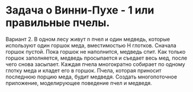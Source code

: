 # Задача о Винни-Пухе - 1 или правильные пчелы.
Вариант 2.
В одном лесу живут n
пчел и один медведь, которые используют один горшок меда, вместимостью
Н глотков. Сначала горшок пустой. Пока горшок не наполнится, медведь
спит. Как только горшок заполняется, медведь просыпается и съедает весь
мед, после чего снова засыпает. Каждая пчела многократно собирает по
одному глотку меда и кладет его в горшок. Пчела, которая приносит
последнюю порцию меда, будит медведя. Создать многопоточное
приложение, моделирующее поведение пчел и медведя.
